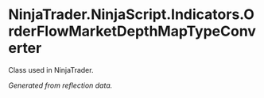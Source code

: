 # NinjaTrader.NinjaScript.Indicators.OrderFlowMarketDepthMapTypeConverter
Class used in NinjaTrader.

*Generated from reflection data.*
